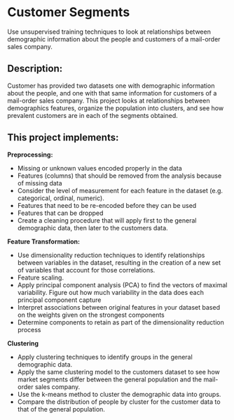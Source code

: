 # Customer Segments #
Use unsupervised training techniques to look at relationships between demographic information about the people and customers of a mail-order sales company.

## Description: ##
Customer has provided two datasets one with demographic information about the people, and one with that same information for customers of a mail-order sales company. This project looks at relationships between demographics features, organize the population into clusters, and see how prevalent customers are in each of the segments obtained.

## This project implements: ##

**Preprocessing:**
*  Missing or unknown values encoded properly in the data 
*  Features (columns) that should be removed from the analysis because of missing data
*  Consider the level of measurement for each feature in the dataset (e.g. categorical, ordinal, numeric).  
*  Features that need to be re-encoded before they can be used
*  Features that can be dropped 
*  Create a cleaning procedure that will apply first to the general demographic data, then later to the customers data.

**Feature Transformation:**

* Use dimensionality reduction techniques to identify relationships between variables in the dataset, resulting in the creation of a new set of variables that account for those correlations. 
* Feature scaling. 
* Apply principal component analysis (PCA) to find the vectors of maximal variability. Figure out how much variability in the data does each principal component capture
* Interpret associations between original features in your dataset based on the weights given on the strongest components
* Determine components to retain as part of the dimensionality reduction process

**Clustering**

* Apply clustering techniques to identify groups in the general demographic data. 
* Apply the same clustering model to the customers dataset to see how market segments differ between the general population and the mail-order sales company.
* Use the k-means method to cluster the demographic data into groups. 
* Compare the distribution of people by cluster for the customer data to that of the general population. 

